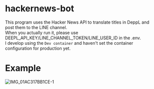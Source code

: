 # hackernews-bot
This program uses the Hacker News API to translate titles in DeppL and post them to the LINE channel.<br>
When you actually run it, please use DEEPL_API_KEY/LINE_CHANNEL_TOKEN/LINE_USER_ID in the .env.<br>
I develop using the `Dev container` and haven't set the container configuration for production yet.<br>

# Example
![IMG_01AC317BB1CE-1](https://github.com/subkaitaku/hackernews-bot/assets/113927971/d6626c1c-fbf6-43b2-b5a6-1d8fbae0827c)
